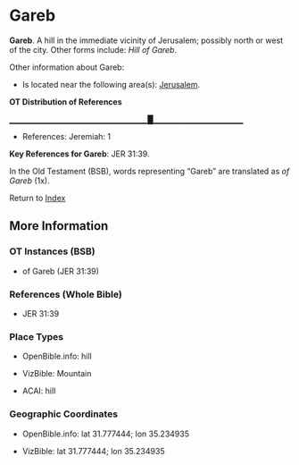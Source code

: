 # Gareb
**Gareb**. 
A hill in the immediate vicinity of Jerusalem; possibly north or west of the city. 
Other forms include: 
*Hill of Gareb*. 




Other information about Gareb:


* Is located near the following area(s): 
[Jerusalem](Jerusalem.md). 


**OT Distribution of References**

▁▁▁▁▁▁▁▁▁▁▁▁▁▁▁▁▁▁▁▁▁▁▁█▁▁▁▁▁▁▁▁▁▁▁▁▁▁▁
* References: Jeremiah: 1



**Key References for Gareb**: 
JER 31:39. 


In the Old Testament (BSB), words representing “Gareb” are translated as 
*of Gareb* (1x). 




Return to [Index](00-Index.md)

## More Information

### OT Instances (BSB)

* of Gareb (JER 31:39)



### References (Whole Bible)

* JER 31:39


### Place Types

* OpenBible.info: hill

* VizBible: Mountain

* ACAI: hill



### Geographic Coordinates

* OpenBible.info: lat 31.777444; lon 35.234935

* VizBible: lat 31.777444; lon 35.234935




